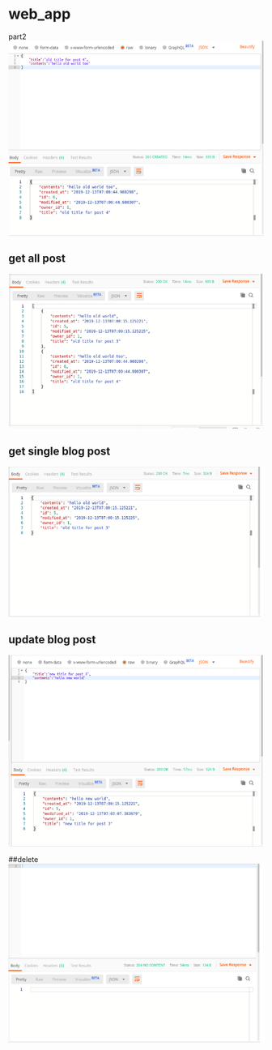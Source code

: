 # web_app
part2
![image](blog_post.png)
## get all post
![1](get_all_post.png)
## get single blog post
![2](get_single_post.png)

## update blog post
![3](update_blog_post.png)

##delete
![4](del_blogpost.png)